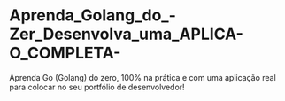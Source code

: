 # Aprenda_Golang_do_-Zer_Desenvolva_uma_APLICA-O_COMPLETA-
Aprenda Go (Golang) do zero, 100% na prática e com uma aplicação real para colocar no seu portfólio de desenvolvedor!
